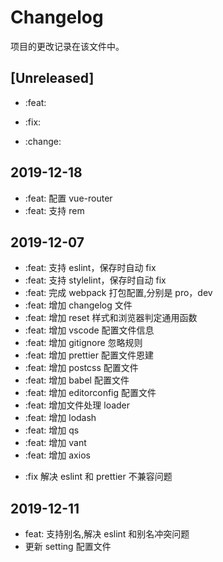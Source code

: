 # Changelog

项目的更改记录在该文件中。

## [Unreleased]

- :feat:

- :fix:

- :change:

## 2019-12-18

- :feat: 配置 vue-router
- :feat: 支持 rem

## 2019-12-07

- :feat: 支持 eslint，保存时自动 fix
- :feat: 支持 stylelint，保存时自动 fix
- :feat: 完成 webpack 打包配置,分别是 pro，dev
- :feat: 增加 changelog 文件
- :feat: 增加 reset 样式和浏览器判定通用函数
- :feat: 增加 vscode 配置文件信息
- :feat: 增加 gitignore 忽略规则
- :feat: 增加 prettier 配置文件恩建
- :feat: 增加 postcss 配置文件
- :feat: 增加 babel 配置文件
- :feat: 增加 editorconfig 配置文件
- :feat: 增加文件处理 loader
- :feat: 增加 lodash
- :feat: 增加 qs
- :feat: 增加 vant
- :feat: 增加 axios

* :fix 解决 eslint 和 prettier 不兼容问题

## 2019-12-11

- feat: 支持别名,解决 eslint 和别名冲突问题
- 更新 setting 配置文件

